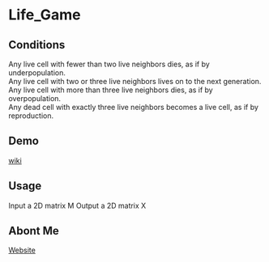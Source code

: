 # Life_Game

## Conditions
Any live cell with fewer than two live neighbors dies, as if by underpopulation.  
Any live cell with two or three live neighbors lives on to the next generation.      
Any live cell with more than three live neighbors dies, as if by overpopulation.  
Any dead cell with exactly three live neighbors becomes a live cell, as if by reproduction.  

## Demo
[wiki](https://en.wikipedia.org/wiki/Conway%27s_Game_of_Life)






## Usage
Input a 2D matrix M
Output a 2D matrix X

## Abont Me
[Website](https://superfastfox.weebly.com/blog)
